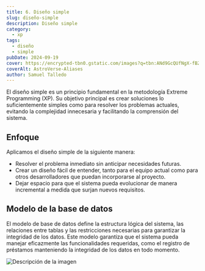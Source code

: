 ```yaml
---
title: 6. Diseño simple
slug: diseño-simple
description: Diseño simple
category:
  - xp
tags:
  - diseño
  - simple
pubDate: 2024-09-19
cover: https://encrypted-tbn0.gstatic.com/images?q=tbn:ANd9GcQUfNgX-fBZpj0g3aEa5GuWn_ECs9tNWivKEQ&s
coverAlt: AstroVerse-Aliases
author: Samuel Talledo
---
```


El diseño simple es un principio fundamental en la metodología Extreme Programming (XP). Su objetivo principal es crear soluciones lo suficientemente simples como para resolver los problemas actuales, evitando la complejidad innecesaria y facilitando la comprensión del sistema.

## Enfoque

Aplicamos el diseño simple de la siguiente manera:
- Resolver el problema inmediato sin anticipar necesidades futuras.
- Crear un diseño fácil de entender, tanto para el equipo actual como para otros desarrolladores que puedan incorporarse al proyecto.
- Dejar espacio para que el sistema pueda evolucionar de manera incremental a medida que surjan nuevos requisitos.

## Modelo de la base de datos

El modelo de base de datos define la estructura lógica del sistema, las relaciones entre tablas y las restricciones necesarias para garantizar la integridad de los datos.
Este modelo garantiza que el sistema pueda manejar eficazmente las funcionalidades requeridas, como el registro de préstamos manteniendo la integridad de los datos en todo momento.

![Descripción de la imagen](/images/modelo-base-datos.jpeg)
